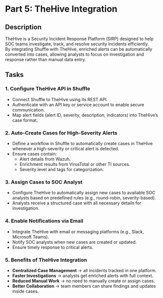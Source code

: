 # Part 5: TheHive Integration

## Description  
TheHive is a Security Incident Response Platform (SIRP) designed to help SOC teams investigate, track, and resolve security incidents efficiently.  
By integrating Shuffle with TheHive, enriched alerts can be automatically converted into cases, allowing analysts to focus on investigation and response rather than manual data entry.  

## Tasks  

### 1. Configure TheHive API in Shuffle  
- Connect Shuffle to TheHive using its REST API.  
- Authenticate with an API key or service account to enable secure communication.  
- Map alert fields (alert ID, severity, description, indicators) into TheHive’s case format.  

### 2. Auto-Create Cases for High-Severity Alerts  
- Define a workflow in Shuffle to automatically create cases in TheHive whenever a high-severity or critical alert is detected.  
- Ensure cases contain:  
  - Alert details from Wazuh.  
  - Enrichment results from VirusTotal or other TI sources.  
  - Severity level and tags for categorization.  

### 3. Assign Cases to SOC Analyst  
- Configure TheHive to automatically assign new cases to available SOC analysts based on predefined rules (e.g., round-robin, severity-based).  
- Analysts receive a structured case with all necessary details for investigation.  

### 4. Enable Notifications via Email  
- Integrate TheHive with email or messaging platforms (e.g., Slack, Microsoft Teams).  
- Notify SOC analysts when new cases are created or updated.  
- Ensure timely response to critical alerts.  

### 5. Benefits of TheHive Integration  
- **Centralized Case Management** → all incidents tracked in one platform.  
- **Faster Investigations** → analysts get enriched alerts with full context.  
- **Reduced Manual Work** → no need to manually create or assign cases.  
- **Better Collaboration** → team members can share findings and updates inside cases.  
